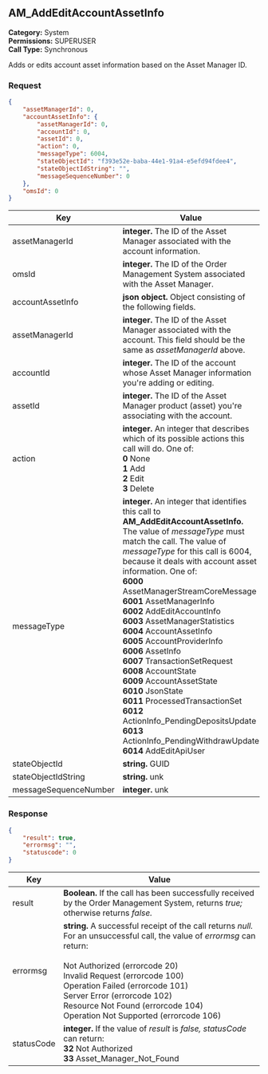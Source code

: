 ## AM_AddEditAccountAssetInfo

**Category:** System<br />**Permissions:** SUPERUSER<br />**Call Type:** Synchronous

Adds or edits account asset information based on the Asset Manager ID.

### Request

```json
{
    "assetManagerId": 0,
    "accountAssetInfo": {
        "assetManagerId": 0,
        "accountId": 0,
        "assetId": 0,
        "action": 0,
        "messageType": 6004,
        "stateObjectId": "f393e52e-baba-44e1-91a4-e5efd94fdee4",
        "stateObjectIdString": "",
        "messageSequenceNumber": 0
    },
    "omsId": 0
}
```

| Key                   | Value                                                        |
| --------------------- | ------------------------------------------------------------ |
| assetManagerId        | **integer.** The ID of the Asset Manager associated with the account information. |
| omsId                 | **integer.** The ID of the Order Management System associated with the Asset Manager. |
| accountAssetInfo      | **json object.** Object consisting of the following fields.  |
| assetManagerId        | **integer.** The ID of the Asset Manager associated with the account. This field should be the same as *assetManagerId* above. |
| accountId             | **integer.** The ID of the account whose Asset Manager information you're adding or editing. |
| assetId               | **integer.** The ID of the Asset Manager product (asset) you're associating with the account. |
| action                | **integer.** An integer that describes which of its possible actions this call will do. One of:<br />**0** None<br />**1** Add<br />**2** Edit<br />**3** Delete |
| messageType           | **integer.** An integer that identifies this call to **AM_AddEditAccountAssetInfo.** The value of *messageType* must match the call. The value of *messageType* for this call is 6004, because it deals with account asset information. One of:<br />**6000** AssetManagerStreamCoreMessage<br />**6001** AssetManagerInfo<br />**6002** AddEditAccountInfo<br />**6003** AssetManagerStatistics<br />**6004** AccountAssetInfo<br />**6005** AccountProviderInfo<br />**6006** AssetInfo<br />**6007** TransactionSetRequest<br />**6008** AccountState<br />**6009** AccountAssetState<br />**6010** JsonState<br />**6011** ProcessedTransactionSet<br />**6012** ActionInfo_PendingDepositsUpdate<br />**6013** ActionInfo_PendingWithdrawUpdate<br />**6014** AddEditApiUser |
| stateObjectId         | **string.** GUID                                             |
| stateObjectIdString   | **string.** unk                                              |
| messageSequenceNumber | **integer.** unk                                             |

### Response

```json
{
    "result": true,
    "errormsg": "",
    "statuscode": 0
}
```

| Key        | Value                                                        |
| ---------- | ------------------------------------------------------------ |
| result     | **Boolean.** If the call has been successfully received by the Order Management System, returns *true;* otherwise returns *false.* |
| errormsg   | **string.** A successful receipt of the call returns *null.* For an unsuccessful call, the value of *errormsg* can return:<br /><br />Not Authorized (errorcode 20)<br />Invalid Request (errorcode 100)<br />Operation Failed (errorcode 101)<br />Server Error (errorcode 102)<br />Resource Not Found (errorcode 104)<br />Operation Not Supported (errorcode 106) |
| statusCode | **integer.** If the value of *result* is *false,* *statusCode* can return:<br />**32** Not Authorized<br />**33** Asset_Manager_Not_Found |


